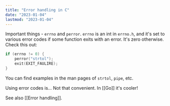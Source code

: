 ```yaml
---
title: "Error handling in C"
date: "2023-01-04"
lastmod: "2023-01-04"
---
```


Important things - `errno` and `perror`. `errno` is an int in `errno.h`, and it's set to various error codes if some function exits with an error. It's zero otherwise. Check this out:
```C
if (errno != 0) {
	perror("strtol");
	exit(EXIT_FAULIRE);
}
```

You can find examples in the man pages of `strtol`, `pipe`, etc.

Using error codes is... Not that convenient. In [[Go]] it's cooler!

 See also [[Error handling]].
